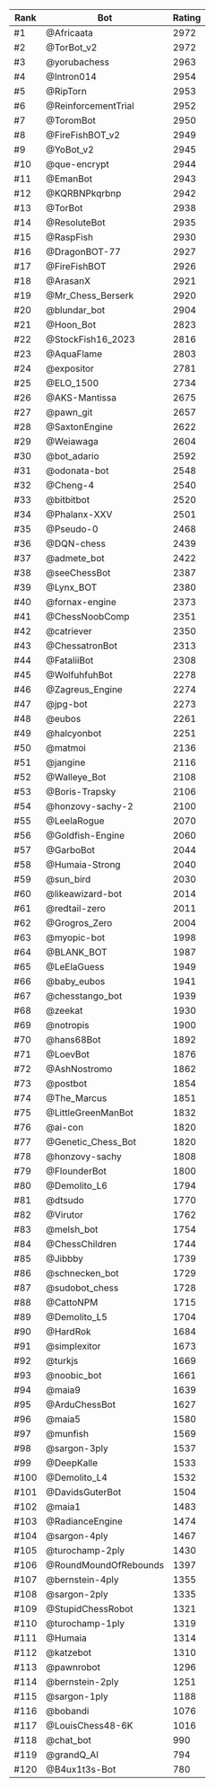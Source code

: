 Rank|Bot|Rating
---|---|---
#1|@Africaata|2972
#2|@TorBot_v2|2972
#3|@yorubachess|2963
#4|@Intron014|2954
#5|@RipTorn|2953
#6|@ReinforcementTrial|2952
#7|@ToromBot|2950
#8|@FireFishBOT_v2|2949
#9|@YoBot_v2|2945
#10|@que-encrypt|2944
#11|@EmanBot|2943
#12|@KQRBNPkqrbnp|2942
#13|@TorBot|2938
#14|@ResoluteBot|2935
#15|@RaspFish|2930
#16|@DragonBOT-77|2927
#17|@FireFishBOT|2926
#18|@ArasanX|2921
#19|@Mr_Chess_Berserk|2920
#20|@blundar_bot|2904
#21|@Hoon_Bot|2823
#22|@StockFish16_2023|2816
#23|@AquaFlame|2803
#24|@expositor|2781
#25|@ELO_1500|2734
#26|@AKS-Mantissa|2675
#27|@pawn_git|2657
#28|@SaxtonEngine|2622
#29|@Weiawaga|2604
#30|@bot_adario|2592
#31|@odonata-bot|2548
#32|@Cheng-4|2540
#33|@bitbitbot|2520
#34|@Phalanx-XXV|2501
#35|@Pseudo-0|2468
#36|@DQN-chess|2439
#37|@admete_bot|2422
#38|@seeChessBot|2387
#39|@Lynx_BOT|2380
#40|@fornax-engine|2373
#41|@ChessNoobComp|2351
#42|@catriever|2350
#43|@ChessatronBot|2313
#44|@FataliiBot|2308
#45|@WolfuhfuhBot|2278
#46|@Zagreus_Engine|2274
#47|@jpg-bot|2273
#48|@eubos|2261
#49|@halcyonbot|2251
#50|@matmoi|2136
#51|@jangine|2116
#52|@Walleye_Bot|2108
#53|@Boris-Trapsky|2106
#54|@honzovy-sachy-2|2100
#55|@LeelaRogue|2070
#56|@Goldfish-Engine|2060
#57|@GarboBot|2044
#58|@Humaia-Strong|2040
#59|@sun_bird|2030
#60|@likeawizard-bot|2014
#61|@redtail-zero|2011
#62|@Grogros_Zero|2004
#63|@myopic-bot|1998
#64|@BLANK_BOT|1987
#65|@LeElaGuess|1949
#66|@baby_eubos|1941
#67|@chesstango_bot|1939
#68|@zeekat|1930
#69|@notropis|1900
#70|@hans68Bot|1892
#71|@LoevBot|1876
#72|@AshNostromo|1862
#73|@postbot|1854
#74|@The_Marcus|1851
#75|@LittleGreenManBot|1832
#76|@ai-con|1820
#77|@Genetic_Chess_Bot|1820
#78|@honzovy-sachy|1808
#79|@FlounderBot|1800
#80|@Demolito_L6|1794
#81|@dtsudo|1770
#82|@Virutor|1762
#83|@melsh_bot|1754
#84|@ChessChildren|1744
#85|@Jibbby|1739
#86|@schnecken_bot|1729
#87|@sudobot_chess|1728
#88|@CattoNPM|1715
#89|@Demolito_L5|1704
#90|@HardRok|1684
#91|@simplexitor|1673
#92|@turkjs|1669
#93|@noobic_bot|1661
#94|@maia9|1639
#95|@ArduChessBot|1627
#96|@maia5|1580
#97|@munfish|1569
#98|@sargon-3ply|1537
#99|@DeepKalle|1533
#100|@Demolito_L4|1532
#101|@DavidsGuterBot|1504
#102|@maia1|1483
#103|@RadianceEngine|1474
#104|@sargon-4ply|1467
#105|@turochamp-2ply|1430
#106|@RoundMoundOfRebounds|1397
#107|@bernstein-4ply|1355
#108|@sargon-2ply|1335
#109|@StupidChessRobot|1321
#110|@turochamp-1ply|1319
#111|@Humaia|1314
#112|@katzebot|1310
#113|@pawnrobot|1296
#114|@bernstein-2ply|1251
#115|@sargon-1ply|1188
#116|@bobandi|1076
#117|@LouisChess48-6K|1016
#118|@chat_bot|990
#119|@grandQ_AI|794
#120|@B4ux1t3s-Bot|780
